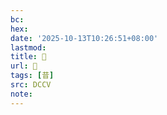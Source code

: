 ```yaml
---
bc:
hex:
date: '2025-10-13T10:26:51+08:00'
lastmod:
title: 􀎎
url: 􀎎
tags: [昔]
src: DCCV
note:
---
```

